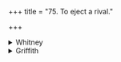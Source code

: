 +++
title = "75. To eject a rival."

+++

<details><summary>Whitney</summary>

### Comment
Found also in Pāipp. xix. (with the verse-order 1, 3, 2); and in TB. (iii. 3. 113-4) and Āp. (iii. 14. 2). ⌊TB. and Āp. agree with Pāipp. in the verse-order and several other points.⌋ Used by Kāuś. (47. 10) in a rite of sorcery; and again similarly (48. 29-31), with strewing of darbha grass.


### Translations
Translated: Ludwig, p. 373; Grill, 22, 165; Griffith, i. 285; Bloomfield, 92, 495.
</details>

<details><summary>Griffith</summary>

A charm to effect the removal of an enemy
</details>
